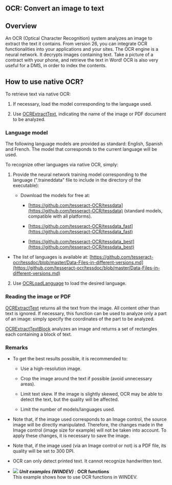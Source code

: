 
## OCR: Convert an image to text
			

<a name="NOTE1"></a>
<a name="NOTE1_1"></a>


## Overview
<a name="overview_ELTTEXTE000144"></a>
An OCR (Optical Character Recognition) system analyzes an image to extract the text it contains. From version 26, you can integrate OCR functionalities into your applications and your sites.
The OCR engine is a neural network. It decrypts images containing text.
Take a picture of a contract with your phone, and retrieve the text in Word! 
OCR is also very useful for a DMS, in order to index the contents.


<a name="NOTE2"></a>
<a name="NOTE2_1"></a>


## How to use native OCR?
<a name="how_use_native_ocr_ELTTEXTE000168"></a>
To retrieve text via native OCR: 

1. If necessary, load the model corresponding to the language used. 

2. Use [OCRExtractText](../WDLang6/1000025699.md), indicating the name of the image or PDF document to be analyzed. 





### Language model
<a name="language_model_ELTPARAGRAPHE000037"></a>

The following language models are provided as standard: English, Spanish and French. The model that corresponds to the current language will be used. 

To recognize other languages via native OCR, simply: 

1. Provide the neural network training model corresponding to the language (".traineddata" file to include in the directory of the executable): 

	- Download the models for free at: 

		- [https://github.com/tesseract-OCR/tessdata](https://github.com/tesseract-OCR/tessdata) (standard models, compatible with all platforms). 

		- [https://github.com/tesseract-OCR/tessdata_fast](https://github.com/tesseract-OCR/tessdata_fast)

		- [https://github.com/tesseract-OCR/tessdata_best](https://github.com/tesseract-OCR/tessdata_best)




- The list of languages is available at: [https://github.com/tesseract-ocr/tessdoc/blob/master/Data-Files-in-different-versions.md](https://github.com/tesseract-ocr/tessdoc/blob/master/Data-Files-in-different-versions.md)

2. Use [OCRLoadLanguage](../WDLang6/1000025790.md) to load the desired language. 









### Reading the image or PDF
<a name="reading_the_image_pdf_ELTPARAGRAPHE000068"></a>

[OCRExtractText](../WDLang6/1000025699.md) returns all the text from the image. All content other than text is ignored. If necessary, this function can be used to analyze only a part of an image: simply specify the coordinates of the part to be analyzed.

[OCRExtractTextBlock](../WDLang6/1000025703.md) analyzes an image and returns a set of rectangles each containing a block of text.


### Remarks
<a name="remarks_ELTPARAGRAPHE000079"></a>



- To get the best results possible, it is recommended to: 

	- Use a high-resolution image.

	- Crop the image around the text if possible (avoid unnecessary areas).

	- Limit text skew. If the image is slightly skewed, OCR may be able to detect the text, but the quality will be affected. 
			

	- Limit the number of models/languages used.




- Note that, if the image used corresponds to an Image control, the source image will be directly manipulated. Therefore, the changes made in the Image control (image size for example) will not be taken into account. To apply these changes, it is necessary to save the image. 

- Note that, if the image used (via an Image control or not) is a PDF file, its quality will be set to 300 DPI.

- OCR can only detect printed text. It cannot recognize handwritten text. 





- ![](https://doc.pcsoft.fr/en-US/images/image.awp?langid=3&name=OCRfunctions.gif) ***Unit examples (WINDEV)*** : **OCR functions** <br>This example shows how to use OCR functions in WINDEV.


